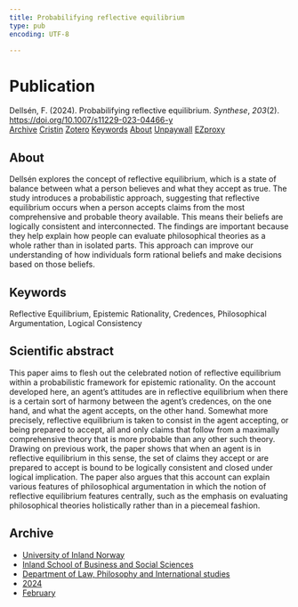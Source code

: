 ```yaml
---
title: Probabilifying reflective equilibrium
type: pub
encoding: UTF-8

---
```

<h1>Publication</h1>
<article id="csl-bib-container-A2HDVHHJ" class="csl-bib-container">
  <div class="csl-bib-body"> <div class="csl-entry">Dellsén, F. (2024). Probabilifying reflective equilibrium. <i>Synthese</i>, <i>203</i>(2). <a href="https://doi.org/10.1007/s11229-023-04466-y">https://doi.org/10.1007/s11229-023-04466-y</a></div> </div>
  <div class="csl-bib-buttons">
    <a href="#taxonomy-article-A2HDVHHJ" alt="archive" class="csl-bib-button">Archive</a>
    <a href="https://app.cristin.no/results/show.jsf?id=2243385" alt="Cristin" class="csl-bib-button">Cristin</a>
    <a href="http://zotero.org/groups/5881554/items/A2HDVHHJ" alt="Zotero" class="csl-bib-button">Zotero</a>
    <a href="#keywords-article-A2HDVHHJ" alt="keywords" class="csl-bib-button">Keywords</a>
    <a href="#about-article-A2HDVHHJ" alt="about_pub" class="csl-bib-button">About</a>
    <a href="https://link.springer.com/content/pdf/10.1007/s11229-023-04466-y.pdf" alt="Unpaywall" class="csl-bib-button">Unpaywall</a>
    <a href="https://link.springer.com/content/pdf/10.1007/s11229-023-04466-y.pdf" alt="EZproxy" class="csl-bib-button">EZproxy</a>
  </div>
  <div id="csl-bib-meta-container-A2HDVHHJ"></div>
</article>
<div id="csl-bib-meta-A2HDVHHJ" class="csl-bib-meta">
  <article id="about-article-A2HDVHHJ" class="about_pub-article">
    <h1>About</h1>
    Dellsén explores the concept of reflective equilibrium, which is a state of balance between what a person believes and what they accept as true. The study introduces a probabilistic approach, suggesting that reflective equilibrium occurs when a person accepts claims from the most comprehensive and probable theory available. This means their beliefs are logically consistent and interconnected. The findings are important because they help explain how people can evaluate philosophical theories as a whole rather than in isolated parts. This approach can improve our understanding of how individuals form rational beliefs and make decisions based on those beliefs.
  </article>
  <article id="keywords-article-A2HDVHHJ" class="keywords-article">
    <h1>Keywords</h1>
    Reflective Equilibrium, Epistemic Rationality, Credences, Philosophical Argumentation, Logical Consistency
  </article>
  <article id="abstract-article-A2HDVHHJ" class="abstract-article">
    <h1>Scientific abstract</h1>
    This paper aims to flesh out the celebrated notion of reflective equilibrium within a probabilistic framework for epistemic rationality. On the account developed here, an agent’s attitudes are in reflective equilibrium when there is a certain sort of harmony between the agent’s credences, on the one hand, and what the agent accepts, on the other hand. Somewhat more precisely, reflective equilibrium is taken to consist in the agent accepting, or being prepared to accept, all and only claims that follow from a maximally comprehensive theory that is more probable than any other such theory. Drawing on previous work, the paper shows that when an agent is in reflective equilibrium in this sense, the set of claims they accept or are prepared to accept is bound to be logically consistent and closed under logical implication. The paper also argues that this account can explain various features of philosophical argumentation in which the notion of reflective equilibrium features centrally, such as the emphasis on evaluating philosophical theories holistically rather than in a piecemeal fashion.
  </article>
  <article id="taxonomy-article-A2HDVHHJ" class="taxonomy-article">
    <h1>Archive</h1>
    <ul>
      <li><a href="{{< params subfolder >}}en/archive/?key=3DCRN523">University of Inland Norway</a></li>
      <li><a href="{{< params subfolder >}}en/archive/?key=DU8Q9LN9">Inland School of Business and Social Sciences</a></li>
      <li><a href="{{< params subfolder >}}en/archive/?key=ITYAG68H">Department of Law, Philosophy and International studies</a></li>
      <li><a href="{{< params subfolder >}}en/archive/?key=KVIAK4ZQ">2024</a></li>
      <li><a href="{{< params subfolder >}}en/archive/?key=BBF6QCA4">February</a></li>
    </ul>
  </article>
</div>
